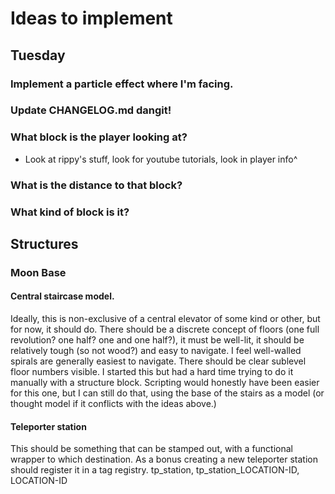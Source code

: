 # Ideas to implement

## Tuesday
### Implement a particle effect where I'm facing.
### Update CHANGELOG.md dangit!

### What block is the player looking at?
- Look at rippy's stuff, look for youtube tutorials, look in player info^

### What is the distance to that block?

### What kind of block is it?

## Structures
### Moon Base
#### Central staircase model.
Ideally, this is non-exclusive of a central elevator of some kind or other, but for now, it should do. There should be a discrete concept of floors (one full revolution? one half? one and one half?), it must be well-lit, it should be relatively tough (so not wood?) and easy to navigate. I feel well-walled spirals are generally easiest to navigate. There should be clear sublevel floor numbers visible. I started this but had a hard time trying to do it manually with a structure block. Scripting would honestly have been easier for this one, but I can still do that, using the base of the stairs as a model (or thought model if it conflicts with the ideas above.)

#### Teleporter station
This should be something that can be stamped out, with a functional wrapper to which destination. As a bonus creating a new teleporter station should register it in a tag registry. tp_station, tp_station_LOCATION-ID, LOCATION-ID